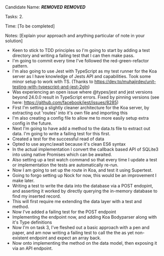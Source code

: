 Candidate Name: ***REMOVED*** ***REMOVED***

Tasks: 2.

Time: [To be completed]

Notes:
[Explain your approach and anything particular of note in your solution]
- Keen to stick to TDD principles so I'm going to start by adding a test directory and writing a failing test that I can then make pass.
- I'm going to commit every time I've followed the red-green-refactor pattern.
- I'm also going to use Jest with TypeScript as my test runner for the Koa server as I have knowledge of Jests API and capabilities. Took some minor setup to work with TS. (Thanks to https://dev.to/muhajirdev/unit-testing-with-typescript-and-jest-2gln)
- Was experiencing an open issue where @types/jest and jest versions beyond 24.0.0 result in TypeScript errors. Fixed by pinning versions (see here: https://github.com/facebook/jest/issues/8285)
- First I'm setting a slightly cleaner architecture for the Koa server, by extracting out 'routes' into it's own file and importing this
- I'm also creating a config file to allow me to more easily setup extra config in the future.
- Next I'm going to have add a method to the data.ts file to extract out data. I'm going to write a failing test for this first.
- Created a test for the successful read of data
- Opted to use async/await because it's clean ES6 syntax
- In the actual implementation I convert the callback based API of SQLite3 into using native Promises which can be awaited.
- Also setting up a test watch command so that every time I update a test or implementation the tests are automatically re-run.
- Now I am going to set up the route in Koa, and test it using Supertest.
- Going to forgo setting up Nock for now, this would be an improvement I make later.
- Writing a test to write the data into the database via a POST endopint, and asserting it worked by directly querying the in-memory database to find my inserted record.
- This will first require me extending the data layer with a test and method.
- Now I've added a failing test for the POST endpoint
- Implementing the endpoint now, and adding Koa Bodyparser along with it's Type definitions
- Now I'm on task 3, I've fleshed out a basic approach with a pen and paper, and am now writing a failing test to call the the as yet non-existent endpoint and expect an array back.
- Now onto implementing the method on the data model, then exposing it via an API endpoint.
